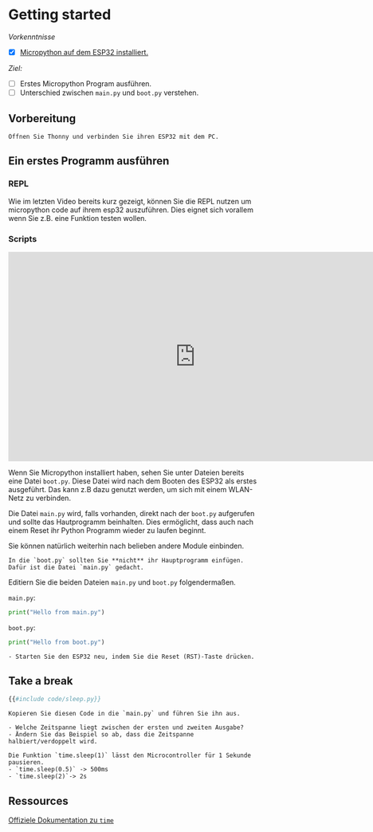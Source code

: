 # Getting started

*Vorkenntnisse*

- [x] [Micropython auf dem ESP32 installiert.](install.md)

*Ziel:*

- [ ] Erstes Micropython Program ausführen.
- [ ] Unterschied zwischen `main.py` und `boot.py` verstehen.

## Vorbereitung
```admonish task
Öffnen Sie Thonny und verbinden Sie ihren ESP32 mit dem PC.
```


## Ein erstes Programm ausführen

### REPL

Wie im letzten Video bereits kurz gezeigt, können Sie die REPL nutzen um micropython code auf ihrem esp32 auszuführen.
Dies eignet sich vorallem wenn Sie z.B.  eine Funktion testen wollen.


### Scripts

<iframe src="https://nbg6156-my.sharepoint.com/personal/jonas_malassa_rdf_nuernberg_de/_layouts/15/embed.aspx?UniqueId=61f26c8c-c727-4336-a411-5320a5b9856c&embed=%7B%22ust%22%3Atrue%2C%22hv%22%3A%22CopyEmbedCode%22%7D&referrer=StreamWebApp&referrerScenario=EmbedDialog.Create" width="750" height="420" frameborder="0" scrolling="no" allowfullscreen title="Time to start"></iframe>

Wenn Sie Micropython installiert haben, sehen Sie unter Dateien bereits eine Datei `boot.py`. 
Diese Datei wird nach dem Booten des ESP32 als erstes ausgeführt. 
Das kann z.B dazu genutzt werden, um sich mit einem WLAN-Netz zu verbinden.

Die Datei `main.py` wird, falls vorhanden, direkt nach der `boot.py` aufgerufen und sollte das Hautprogramm beinhalten.
Dies ermöglicht, dass auch nach einem Reset ihr Python Programm wieder zu laufen beginnt.

Sie können natürlich weiterhin nach belieben andere Module einbinden.

~~~admonish tip
In die `boot.py` sollten Sie **nicht** ihr Hauptprogramm einfügen. 
Dafür ist die Datei `main.py` gedacht. 
~~~


Editiern Sie die beiden Dateien `main.py` und `boot.py` folgendermaßen.

`main.py`:
```py
print("Hello from main.py")
```

`boot.py`:
```py
print("Hello from boot.py")
```

~~~admonish task
- Starten Sie den ESP32 neu, indem Sie die Reset (RST)-Taste drücken.
~~~

## Take a break

```py
{{#include code/sleep.py}}
```

~~~admonish task
Kopieren Sie diesen Code in die `main.py` und führen Sie ihn aus.

- Welche Zeitspanne liegt zwischen der ersten und zweiten Ausgabe?
- Ändern Sie das Beispiel so ab, dass die Zeitspanne halbiert/verdoppelt wird.
~~~

~~~admonish solution
Die Funktion `time.sleep(1)` lässt den Microcontroller für 1 Sekunde pausieren.
- `time.sleep(0.5)` -> 500ms
- `time.sleep(2)`-> 2s
~~~


## Ressources

[Offiziele Dokumentation zu `time`](https://docs.micropython.org/en/latest/library/time.html)
